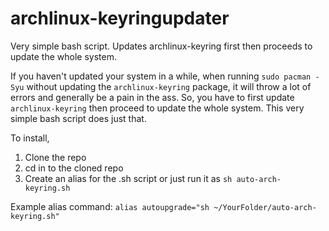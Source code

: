 # archlinux-keyringupdater

Very simple bash script. Updates archlinux-keyring first then proceeds to update the whole system. 

If you haven't updated your system in a while, when running `sudo pacman -Syu` without updating the `archlinux-keyring` package, it will throw a lot of errors and generally be a pain in the ass. So, you have to first update `archlinux-keyring` then proceed to update the whole system. This very simple bash script does just that.

To install,

1. Clone the repo
2. cd in to the cloned repo
3. Create an alias for the .sh script or just run it as `sh auto-arch-keyring.sh`

Example alias command: `alias autoupgrade="sh ~/YourFolder/auto-arch-keyring.sh"`
